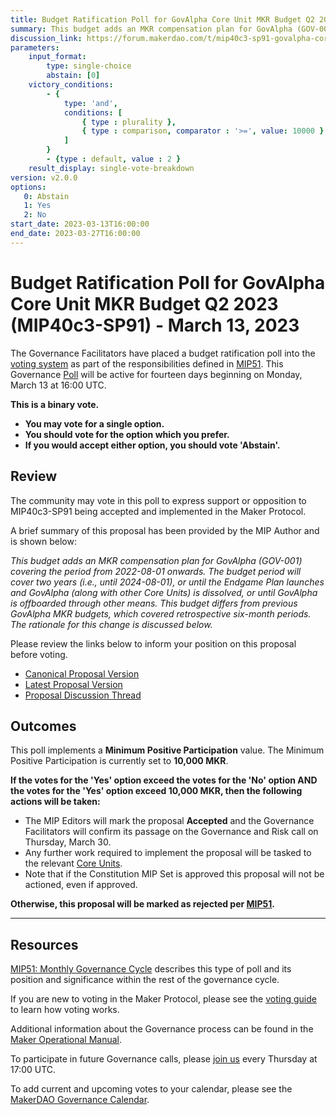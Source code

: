 ```yaml
---
title: Budget Ratification Poll for GovAlpha Core Unit MKR Budget Q2 2023 (MIP40c3-SP91) - March 13, 2023
summary: This budget adds an MKR compensation plan for GovAlpha (GOV-001) covering the period from 2022-08-01 onwards.
discussion_link: https://forum.makerdao.com/t/mip40c3-sp91-govalpha-core-unit-mkr-budget-q2-2023/19713
parameters:
    input_format:
        type: single-choice
        abstain: [0]
    victory_conditions:
        - {
            type: 'and',
            conditions: [
                { type : plurality },
                { type : comparison, comparator : '>=', value: 10000 }
            ]
        }
        - {type : default, value : 2 }
    result_display: single-vote-breakdown
version: v2.0.0
options:
   0: Abstain
   1: Yes
   2: No
start_date: 2023-03-13T16:00:00
end_date: 2023-03-27T16:00:00
---
```

# Budget Ratification Poll for GovAlpha Core Unit MKR Budget Q2 2023 (MIP40c3-SP91) - March 13, 2023

The Governance Facilitators have placed a budget ratification poll into the [voting system](https://vote.makerdao.com/polling) as part of the responsibilities defined in [MIP51](https://mips.makerdao.com/mips/details/MIP51). This Governance [Poll](https://manual.makerdao.com/governance/governance-cycle/monthly-governance-cycle#week-2) will be active for fourteen days beginning on Monday, March 13 at 16:00 UTC.

**This is a binary vote.**
- **You may vote for a single option.**
- **You should vote for the option which you prefer.**
- **If you would accept either option, you should vote 'Abstain'.**

## Review

The community may vote in this poll to express support or opposition to MIP40c3-SP91 being accepted and implemented in the Maker Protocol.

A brief summary of this proposal has been provided by the MIP Author and is shown below:

*This budget adds an MKR compensation plan for GovAlpha (GOV-001) covering the period from 2022-08-01 onwards. The budget period will cover two years (i.e., until 2024-08-01), or until the Endgame Plan launches and GovAlpha (along with other Core Units) is dissolved, or until GovAlpha is offboarded through other means. This budget differs from previous GovAlpha MKR budgets, which covered retrospective six-month periods. The rationale for this change is discussed below.*

Please review the links below to inform your position on this proposal before voting.
* [Canonical Proposal Version](https://github.com/makerdao/mips/blob/87bf5a5f3c342c5453ea4d4a364f7d57aeed2b08/MIP40/MIP40c3-Subproposals/MIP40c3-SP91.md)
* [Latest Proposal Version](https://mips.makerdao.com/mips/details/MIP40c3SP91)
* [Proposal Discussion Thread](https://forum.makerdao.com/t/mip40c3-sp91-govalpha-core-unit-mkr-budget-q2-2023/19713)

## Outcomes

This poll implements a **Minimum Positive Participation** value. The Minimum Positive Participation is currently set to **10,000 MKR**.

**If the votes for the 'Yes' option exceed the votes for the 'No' option AND the votes for the 'Yes' option exceed 10,000 MKR, then the following actions will be taken:**
* The MIP Editors will mark the proposal **Accepted** and the Governance Facilitators will confirm its passage on the Governance and Risk call on Thursday, March 30.
* Any further work required to implement the proposal will be tasked to the relevant [Core Units](https://mips.makerdao.com/mips/details/MIP38#mip38c2-core-unit-state).
* Note that if the Constitution MIP Set is approved this proposal will not be actioned, even if approved.

**Otherwise, this proposal will be marked as rejected per [MIP51](https://mips.makerdao.com/mips/details/MIP51#mip51c2-ratification-poll).**

---

## Resources

[MIP51: Monthly Governance Cycle](https://mips.makerdao.com/mips/details/MIP51) describes this type of poll and its position and significance within the rest of the governance cycle.

If you are new to voting in the Maker Protocol, please see the [voting guide](https://manual.makerdao.com/governance/voting-in-makerdao/on-chain-governance) to learn how voting works.

Additional information about the Governance process can be found in the [Maker Operational Manual](https://manual.makerdao.com).

To participate in future Governance calls, please [join us](https://forum.makerdao.com/tag/pubcall-:-governance-and-risk) every Thursday at 17:00 UTC.

To add current and upcoming votes to your calendar, please see the [MakerDAO Governance Calendar](https://manual.makerdao.com/makerdao/calendars/governance-calendar).
